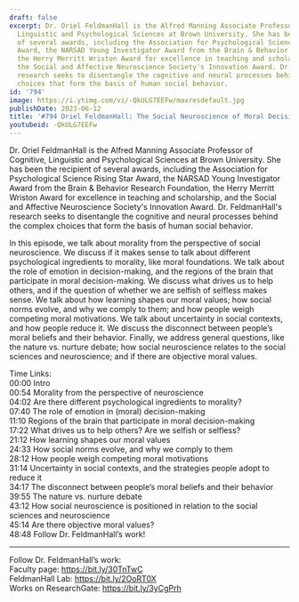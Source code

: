 ```yaml
---
draft: false
excerpt: Dr. Oriel FeldmanHall is the Alfred Manning Associate Professor of Cognitive,
  Linguistic and Psychological Sciences at Brown University. She has been the recipient
  of several awards, including the Association for Psychological Science Rising Star
  Award, the NARSAD Young Investigator Award from the Brain & Behavior Research Foundation,
  the Herry Merritt Wriston Award for excellence in teaching and scholarship, and
  the Social and Affective Neuroscience Society's Innovation Award. Dr. FeldmanHall's
  research seeks to disentangle the cognitive and neural processes behind the complex
  choices that form the basis of human social behavior.
id: '794'
image: https://i.ytimg.com/vi/-QkULG7EEFw/maxresdefault.jpg
publishDate: 2023-06-12
title: '#794 Oriel FeldmanHall: The Social Neuroscience of Moral Decision-Making'
youtubeid: -QkULG7EEFw
---
```

Dr. Oriel FeldmanHall is the Alfred Manning Associate Professor of Cognitive, Linguistic and Psychological Sciences at Brown University. She has been the recipient of several awards, including the Association for Psychological Science Rising Star Award, the NARSAD Young Investigator Award from the Brain & Behavior Research Foundation, the Herry Merritt Wriston Award for excellence in teaching and scholarship, and the Social and Affective Neuroscience Society's Innovation Award. Dr. FeldmanHall's research seeks to disentangle the cognitive and neural processes behind the complex choices that form the basis of human social behavior.

In this episode, we talk about morality from the perspective of social neuroscience. We discuss if it makes sense to talk about different psychological ingredients to morality, like moral foundations. We talk about the role of emotion in decision-making, and the regions of the brain that participate in moral decision-making. We discuss what drives us to help others, and if the question of whether we are selfish of selfless makes sense. We talk about how learning shapes our moral values; how social norms evolve, and why we comply to them; and how people weigh competing moral motivations. We talk about uncertainty in social contexts, and how people reduce it. We discuss the disconnect between people’s moral beliefs and their behavior. Finally, we address general questions, like the nature vs. nurture debate; how social neuroscience relates to the social sciences and neuroscience; and if there are objective moral values.

Time Links:  
00:00 Intro  
00:54  Morality from the perspective of neuroscience  
04:02  Are there different psychological ingredients to morality?  
07:40  The role of emotion in (moral) decision-making  
11:10  Regions of the brain that participate in moral decision-making  
17:22  What drives us to help others? Are we selfish or selfless?  
21:12  How learning shapes our moral values  
24:33  How social norms evolve, and why we comply to them  
28:12  How people weigh competing moral motivations  
31:14  Uncertainty in social contexts, and the strategies people adopt to reduce it  
34:17  The disconnect between people’s moral beliefs and their behavior  
39:55  The nature vs. nurture debate  
43:12  How social neuroscience is positioned in relation to the social sciences and neuroscience  
45:14  Are there objective moral values?  
48:48  Follow Dr. FeldmanHall’s work!

---

Follow Dr. FeldmanHall’s work:  
Faculty page: https://bit.ly/30TnTwC  
FeldmanHall Lab: https://bit.ly/2OoRT0X  
Works on ResearchGate: https://bit.ly/3yCgPrh
